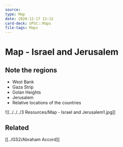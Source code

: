 ```yaml
---
source: 
type: Map
date: 2020-12-17 12:12
card-deck: UPSC::Maps
file-tags: Maps
---
```


# Map - Israel and Jerusalem

## Note the regions
- West Bank
- Gaza Strip
- Golan Heights
- Jerusalem
- Relative locations of the countries

![[../../../3 Resources/Map - Israel and Jerusalem1.jpg]]


## Related 
[[../GS2/Abraham Accord]]


